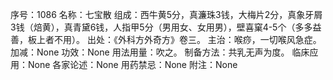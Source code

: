序号：1086
名称：七宝散
组成：西牛黄5分，真濂珠3钱，大梅片2分，真象牙屑3钱（焙黄），真青黛6钱，人指甲5分（男用女、女用男），壁喜窠4-5个（多多益善，板上者不用）。
出处：《外科方外奇方》卷三。
主治：喉痧，一切喉风急症。
加减：None
功效：None
用法用量：吹之。
制备方法：共乳无声为度。
临床应用：None
各家论述：None
用药禁忌：None
附注：None
